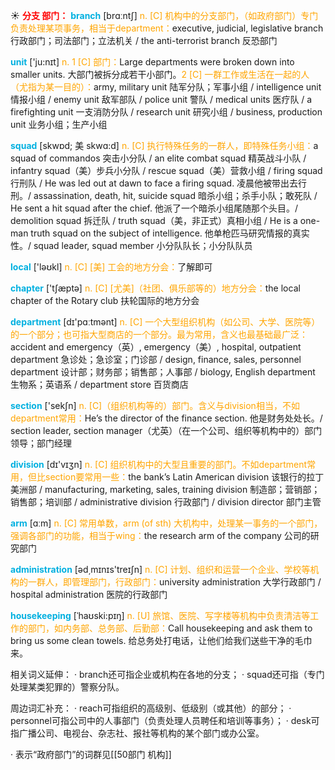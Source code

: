 ☀ <font color="red">**分支 部门：**</font>
<font color="sky blue">**branch**</font> [brɑːntʃ] 
<font color="orange">n. [C] 机构中的分支部门，（如政府部门）专门负责处理某项事务，相当于department：</font>executive, judicial, legislative branch 行政部门；司法部门；立法机关 / the anti-terrorist branch 反恐部门

<font color="sky blue">**unit**</font> ['ju:nɪt] 
<font color="orange">n. 1 [C] 部门：</font>Large departments were broken down into smaller units. 大部门被拆分成若干小部门。<font color="orange">2 [C] 一群工作或生活在一起的人（尤指为某一目的）：</font>army, military unit 陆军分队；军事小组 / intelligence unit 情报小组 / enemy unit 敌军部队 / police unit 警队 / medical units 医疗队 / a firefighting unit 一支消防分队 / research unit 研究小组 / business, production unit 业务小组；生产小组
           
<font color="sky blue">**squad**</font> [skwɒd; 美 skwɑ:d]
<font color="orange">n. [C] 执行特殊任务的一群人，即特殊任务小组：</font>a squad of commandos 突击小分队 / an elite combat squad 精英战斗小队 / infantry squad（美）步兵小分队 / rescue squad（美）营救小组 / firing squad 行刑队 / He was led out at dawn to face a firing squad. 凌晨他被带出去行刑。/ assassination, death, hit, suicide squad 暗杀小组；杀手小队；敢死队 / He sent a hit squad after the chief. 他派了一个暗杀小组尾随那个头目。/ demolition squad 拆迁队 / truth squad（美，非正式）真相小组 / He is a one-man truth squad on the subject of intelligence. 他单枪匹马研究情报的真实性。/ squad leader, squad member 小分队队长；小分队队员

<font color="sky blue">**local**</font> ['ləʊkl] 
<font color="orange">n. [C] [美] 工会的地方分会：</font>了解即可

<font color="sky blue">**chapter**</font> ['tʃæptə] 
<font color="orange">n. [C] [尤美]（社团、俱乐部等的）地方分会：</font>the local chapter of the Rotary club 扶轮国际的地方分会

<font color="sky blue">**department**</font> [dɪ'pɑːtmənt] 
<font color="orange">n. [C] 一个大型组织机构（如公司、大学、医院等）的一个部分；也可指大型商店的一个部分。最为常用，含义也最基础最广泛：</font>accident and emergency（英）, emergency（美）, hospital, outpatient department 急诊处；急诊室；门诊部 / design, finance, sales, personnel department 设计部；财务部；销售部；人事部 / biology, English department 生物系；英语系 / department store 百货商店

<font color="sky blue">**section**</font> ['sekʃn] 
<font color="orange">n. [C]（组织机构等的）部门。含义与division相当，不如department常用：</font>He’s the director of the finance section. 他是财务处处长。/ section leader, section manager（尤英）（在一个公司、组织等机构中的）部门领导；部门经理

<font color="sky blue">**division**</font> [dɪ'vɪӡn] 
<font color="orange">n. [C] 组织机构中的大型且重要的部门。不如department常用，但比section要常用一些：</font>the bank’s Latin American division 该银行的拉丁美洲部 / manufacturing, marketing, sales, training division 制造部；营销部；销售部；培训部 / administrative division 行政部门 / division director 部门主管

<font color="sky blue">**arm**</font> [ɑːm] 
<font color="orange">n. [C] 常用单数，arm (of sth) 大机构中，处理某一事务的一个部门，强调各部门的功能，相当于wing：</font>the research arm of the company 公司的研究部门

<font color="sky blue">**administration**</font> [əd͵mɪnɪs'treɪʃn] 
<font color="orange">n. [C] 计划、组织和运营一个企业、学校等机构的一群人，即管理部门，行政部门：</font>university administration 大学行政部门 / hospital administration 医院的行政部门
           
<font color="sky blue">**housekeeping**</font> [ˈhaʊski:pɪŋ]
<font color="orange">n. [U] 旅馆、医院、写字楼等机构中负责清洁等工作的部门，如内务部、总务部、后勤部：</font>Call housekeeping and ask them to bring us some clean towels. 给总务处打电话，让他们给我们送些干净的毛巾来。

相关词义延伸：
· branch还可指企业或机构在各地的分支；
· squad还可指（专门处理某类犯罪的）警察分队。

周边词汇补充：
· reach可指组织的高级别、低级别（或其他）的部分；
· personnel可指公司中的人事部门（负责处理人员聘任和培训等事务）；
· desk可指广播公司、电视台、杂志社、报社等机构的某个部门或办公室。

· 表示“政府部门”的词群见[[50部门 机构]]

